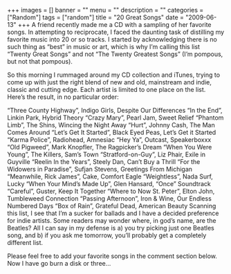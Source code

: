 +++
images = []
banner = ""
menu = ""
description = ""
categories = ["Random"]
tags = ["random"]
title = "20 Great Songs"
date = "2009-06-13"
+++
A friend recently made me a CD with a sampling of her favorite songs. In attempting to reciprocate, I faced the daunting task of distilling my favorite music into 20 or so tracks. I started by acknowledging there is no such thing as “best” in music or art, which is why I’m calling this list “Twenty Great Songs” and not “The Twenty Greatest Songs” (I’m pompous, but not that pompous).

So this morning I rummaged around my CD collection and iTunes, trying to come up with just the right blend of new and old, mainstream and indie, classic and cutting edge. Each artist is limited to one place on the list. Here’s the result, in no particular order:

“Three County Highway”, Indigo Girls, Despite Our Differences
“In the End”, Linkin Park, Hybrid Theory
“Crazy Mary”, Pearl Jam, Sweet Relief
“Phantom Limb”, The Shins, Wincing the Night Away
“Hurt”, Johnny Cash, The Man Comes Around
“Let’s Get It Started”, Black Eyed Peas, Let’s Get it Started
“Karma Police”, Radiohead, Amnesiac
“Hey Ya”, Outcast, Speakerboxxx
“Old Pigweed”, Mark Knopfler, The Ragpicker’s Dream
“When You Were Young”, The Killers, Sam’s Town
“Stratford-on-Guy”, Liz Phair, Exile in Guyville
“Reelin In the Years”, Steely Dan, Can’t Buy a Thrill
“For the Widowers in Paradise”, Sufjan Stevens, Greetings From Michigan
“Meanwhile, Rick James”, Cake, Comfort Eagle
“Weightless”, Nada Surf, Lucky
“When Your Mind’s Made Up”, Glen Hansard, “Once” Soundtrack
“Careful”, Guster, Keep It Together
“Where to Now St. Peter”, Elton John, Tumbleweed Connection
“Passing Afternoon”, Iron & Wine, Our Endless Numbered Days
“Box of Rain”, Grateful Dead, American Beauty
Scanning this list, I see that I’m a sucker for ballads and I have a decided preference for indie artists. Some readers may wonder where, in god’s name, are the Beatles? All I can say in my defense is a) you try picking just one Beatles song, and b) if you ask me tomorrow, you’ll probably get a completely different list.

Please feel free to add your favorite songs in the comment section below. Now I have go burn a disk or three…
